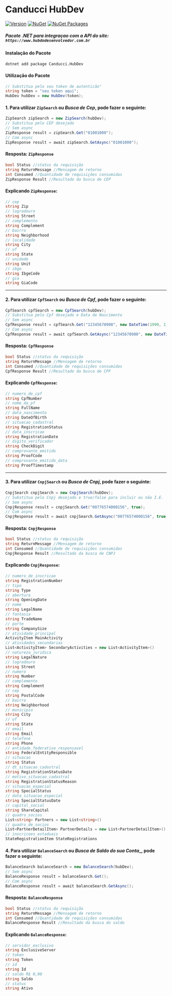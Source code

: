 # Canducci HubDev

[![Version](https://img.shields.io/nuget/v/Canducci.HubDev.svg?style=plastic&label=version)](https://www.nuget.org/packages/Canducci.HubDev/)
[![NuGet](https://img.shields.io/nuget/dt/Canducci.HubDev.svg)](https://www.nuget.org/packages/Canducci.HubDev/) [![NuGet Packages](https://github.com/fulviocanducci/Canducci.HubDev/actions/workflows/pack.yml/badge.svg)](https://github.com/fulviocanducci/Canducci.HubDev/actions/workflows/pack.yml)

##### _Pacote .NET para integraçao com a API do site:_ `https://www.hubdodesenvolvedor.com.br`

#### Instalação do Pacote

```bash
dotnet add package Canducci.HubDev
```

#### Utilização do Pacote

```csharp
// Substitua pelo seu token de autenticão"
string token = "seu token aqui";
HubDev hubDev = new HubDev(token);
```

#### 1. Para utilizar `ZipSearch` ou _Busca de Cep_, pode fazer o seguinte:

```csharp
ZipSearch zipSearch = new ZipSearch(hubDev);
// Substitua pelo CEP desejado
// Sem async
ZipResponse result = zipSearch.Get("01001000");
// Com async
ZipResponse result = await zipSearch.GetAsync("01001000");
```

#### Resposta: `ZipResponse`

```csharp
bool Status //status da requisição
string ReturnMessage //Mensagem de retorno
int Consumed //Quantidade de requisições consumidas
ZipResponse Result //Resultado da busca de CEP
```

#### Explicando `ZipResponse`:

```csharp
// cep
string Zip
// logradouro
string Street
// complemento
string Complement
// bairro
string Neighborhood
// localidade
string City
// uf
string State
// unidade
string Unit
// ibge
string IbgeCode
// gia
string GiaCode
```

---

#### 2. Para utilizar `CpfSearch` ou _Busca de Cpf_, pode fazer o seguinte:

```csharp
CpfSearch cpfSearch = new CpfSearch(hubDev);
// Substitua pelo Cpf desejado e Data de Nascimento
// Sem async
CpfResponse result = cpfSearch.Get("12345678900", new DateTime(1990, 1, 1));
// Com async
CpfResponse result = await cpfSearch.GetAsync("12345678900", new DateTime(1990, 1, 1));
```

#### Resposta: `CpfResponse`

```csharp
bool Status //status da requisição
string ReturnMessage //Mensagem de retorno
int Consumed //Quantidade de requisições consumidas
CpfResponse Result //Resultado da busca de CPF
```

#### Explicando `CpfResponse`:

```csharp
// numero_de_cpf
string CpfNumber
// nome_da_pf
string FullName
// data_nascimento
string DateOfBirth
// situacao_cadastral
string RegistrationStatus
// data_inscricao
string RegistrationDate
// digito_verificador
string CheckDigit
// comprovante_emitido
string ProofCode
// comprovante_emitido_data
string ProofTimestamp
```

---

#### 3. Para utilizar `CnpjSearch` ou _Busca de Cnpj_, pode fazer o seguinte:

```csharp
CnpjSearch cnpjSearch = new CnpjSearch(hubDev);
// Substitua pelo Cnpj desejado e true/false para incluir ou não I.E.
// Sem async
CnpjResponse result = cnpjSearch.Get("00776574000156", true);
// Com async
CnpjResponse result = await cnpjSearch.GetAsync("00776574000156", true);
```

#### Resposta: `CnpjResponse`

```csharp
bool Status //status da requisição
string ReturnMessage //Mensagem de retorno
int Consumed //Quantidade de requisições consumidas
CnpjResponse Result //Resultado da busca de CNPJ
```

#### Explicando `CnpjResponse`:

```csharp
// numero_de_inscricao
string RegistrationNumber
// tipo
string Type
// abertura
string OpeningDate
// nome
string LegalName
// fantasia
string TradeName
// porte
string CompanySize
// atividade_principal
ActivityItem MainActivity
// atividades_secundarias
List<ActivityItem> SecondaryActivities = new List<ActivityItem>()
// natureza_juridica
string LegalNature
// logradouro
string Street
// numero
string Number
// complemento
string Complement
// cep
string PostalCode
// bairro
string Neighborhood
// municipio
string City
// uf
string State
// email
string Email
// telefone
string Phone
// entidade_federativo_responsavel
string FederalEntityResponsible
// situacao
string Status
// dt_situacao_cadastral
string RegistrationStatusDate
// motivo_situacao_cadastral
string RegistrationStatusReason
// situacao_especial
string SpecialStatus
// data_situacao_especial
string SpecialStatusDate
// capital_social
string ShareCapital
// quadro_socios
List<string> Partners = new List<string>()
// quadro_de_socios
List<PartnerDetailItem> PartnerDetails = new List<PartnerDetailItem>()
// inscricoes_estaduais
StateRegistrationItem StateRegistrations
```

#### 4. Para utilizar `BalanceSearch` ou _Busca de Saldo do sua Conta__, pode fazer o seguinte:

```csharp
BalanceSearch balanceSearch = new BalanceSearch(hubDev);
// Sem async
BalanceResponse result = balanceSearch.Get();
// Com async
BalanceResponse result = await balanceSearch.GetAsync();
```
#### Resposta: `BalanceResponse`

```csharp
bool Status //status da requisição
string ReturnMessage //Mensagem de retorno
int Consumed //Quantidade de requisições consumidas
BalanceResponse Result //Resultado da busca do saldo
```
#### Explicando `BalanceResponse`:
```csharp
// servidor_exclusivo
string ExclusiveServer
// token
string Token
// id
string Id
// saldo R$ 0,00
string Saldo
// status
string Ativo 
```